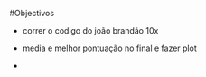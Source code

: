 #Objectivos

- correr o codigo do joão brandão 10x

- media e melhor pontuação no final e fazer plot

-
